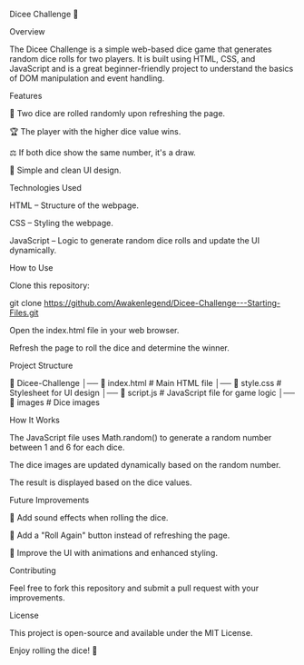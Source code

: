 Dicee Challenge 🎲

Overview

The Dicee Challenge is a simple web-based dice game that generates random dice rolls for two players. It is built using HTML, CSS, and JavaScript and is a great beginner-friendly project to understand the basics of DOM manipulation and event handling.

Features

🎲 Two dice are rolled randomly upon refreshing the page.

🏆 The player with the higher dice value wins.

⚖️ If both dice show the same number, it's a draw.

🎨 Simple and clean UI design.

Technologies Used

HTML – Structure of the webpage.

CSS – Styling the webpage.

JavaScript – Logic to generate random dice rolls and update the UI dynamically.

How to Use

Clone this repository:

git clone https://github.com/Awakenlegend/Dicee-Challenge---Starting-Files.git

Open the index.html file in your web browser.

Refresh the page to roll the dice and determine the winner.

Project Structure

📂 Dicee-Challenge
│── 📄 index.html      # Main HTML file
│── 📄 style.css       # Stylesheet for UI design
│── 📄 script.js       # JavaScript file for game logic
│── 📂 images          # Dice images

How It Works

The JavaScript file uses Math.random() to generate a random number between 1 and 6 for each dice.

The dice images are updated dynamically based on the random number.

The result is displayed based on the dice values.

Future Improvements

🎵 Add sound effects when rolling the dice.

🔄 Add a "Roll Again" button instead of refreshing the page.

🎨 Improve the UI with animations and enhanced styling.

Contributing

Feel free to fork this repository and submit a pull request with your improvements.

License

This project is open-source and available under the MIT License.

Enjoy rolling the dice! 🎲

